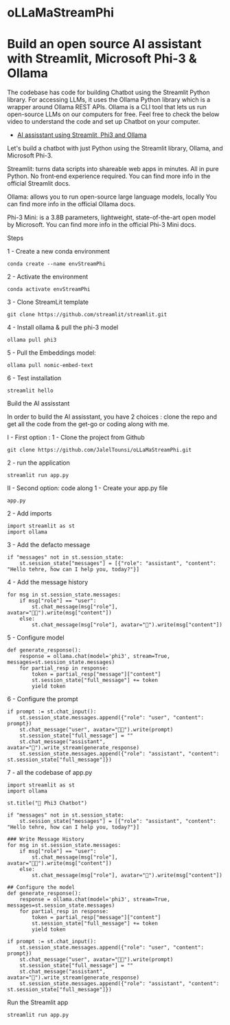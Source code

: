 
# oLLaMaStreamPhi
# Build an open source AI assistant with Streamlit, Microsoft Phi-3 & Ollama
The codebase has code for building Chatbot using the Streamlit Python library. 
For accessing LLMs, it uses the Ollama Python library which is a wrapper around Ollama REST APIs.
Ollama is a CLI tool that lets us run open-source LLMs on our computers for free.
Feel free to check the below video to understand the code and set up Chatbot on your computer.
* [AI assisstant using Streamlit, Phi3 and Ollama](https://www.youtube.com/@JalelTounsi)

Let's build a chatbot with just Python using the Streamlit library, Ollama, and Microsoft Phi-3. 

Streamlit: turns data scripts into shareable web apps in minutes. All in pure Python. No front‑end experience required.
You can find more info in the official Streamlit docs.


Ollama: allows you to run open-source large language models, locally
You can find more info in the official Ollama docs.


Phi-3 Mini: is a 3.8B parameters, lightweight, state-of-the-art open model by Microsoft.
You can find more info in the official Phi-3 Mini docs.


Steps

1 - Create a new conda environment
```
conda create --name envStreamPhi
```
2 - Activate the environment
```
conda activate envStreamPhi
```
3 - Clone StreamLit template
```
git clone https://github.com/streamlit/streamlit.git
```
4 - Install ollama & pull the phi-3 model
```
ollama pull phi3
```
5 - Pull the Embeddings model:
```
ollama pull nomic-embed-text
```
6 - Test installation
```
streamlit hello
```

Build the AI assisstant

In order to build the AI assisstant, you have 2 choices : clone the repo and get all the code from the get-go or coding along with me.

I - First option : 
1 - Clone the project from Github 
```
git clone https://github.com/JalelTounsi/oLLaMaStreamPhi.git
```
2 - run the application
```
streamlit run app.py
```

II - Second option: 
code along
1 - Create your app.py file
```
app.py
```
2 - Add imports
```
import streamlit as st
import ollama
```

3 - Add the defacto message
```
if "messages" not in st.session_state:
    st.session_state["messages"] = [{"role": "assistant", "content": "Hello tehre, how can I help you, today?"}]
```
4 - Add the message history
```
for msg in st.session_state.messages:
    if msg["role"] == "user":
        st.chat_message(msg["role"], avatar="🧑‍💻").write(msg["content"])
    else:
        st.chat_message(msg["role"], avatar="🤖").write(msg["content"])
```
5 - Configure model
```
def generate_response():
    response = ollama.chat(model='phi3', stream=True, messages=st.session_state.messages)
    for partial_resp in response:
        token = partial_resp["message"]["content"]
        st.session_state["full_message"] += token
        yield token
```
6 - Configure the prompt
```
if prompt := st.chat_input():
    st.session_state.messages.append({"role": "user", "content": prompt})
    st.chat_message("user", avatar="🧑‍💻").write(prompt)
    st.session_state["full_message"] = ""
    st.chat_message("assistant", avatar="🤖").write_stream(generate_response)
    st.session_state.messages.append({"role": "assistant", "content": st.session_state["full_message"]})   
```
7 - all the codebase of app.py
```
import streamlit as st
import ollama

st.title("💬 Phi3 Chatbot")

if "messages" not in st.session_state:
    st.session_state["messages"] = [{"role": "assistant", "content": "Hello tehre, how can I help you, today?"}]

### Write Message History
for msg in st.session_state.messages:
    if msg["role"] == "user":
        st.chat_message(msg["role"], avatar="🧑‍💻").write(msg["content"])
    else:
        st.chat_message(msg["role"], avatar="🤖").write(msg["content"])

## Configure the model
def generate_response():
    response = ollama.chat(model='phi3', stream=True, messages=st.session_state.messages)
    for partial_resp in response:
        token = partial_resp["message"]["content"]
        st.session_state["full_message"] += token
        yield token

if prompt := st.chat_input():
    st.session_state.messages.append({"role": "user", "content": prompt})
    st.chat_message("user", avatar="🧑‍💻").write(prompt)
    st.session_state["full_message"] = ""
    st.chat_message("assistant", avatar="🤖").write_stream(generate_response)
    st.session_state.messages.append({"role": "assistant", "content": st.session_state["full_message"]})   
```
Run the Streamlit app 
```
streamlit run app.py
```
